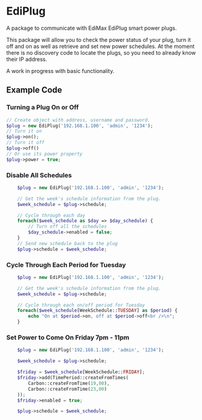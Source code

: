 # EdiPlug
A package to communicate with EdiMax EdiPlug smart power plugs.

This package will allow you to check the power status of your plug, turn it off and on as well as retrieve and set new power schedules.  At the moment there is no discovery code to locate the plugs, so you need to already know their IP address.

A work in progress with basic functionality.

## Example Code
### Turning a Plug On or Off

```php
// Create object with address, username and password.
$plug = new EdiPlug('192.168.1.100', 'admin', '1234');
// Turn it on
$plug->on();
// Turn it off
$plug->off()
// Or use its power property
$plug->power = true;
```

### Disable All Schedules
```php
	$plug = new EdiPlug('192.168.1.100', 'admin', '1234');

	// Get the week's schedule information from the plug.
	$week_schedule = $plug->schedule;

	// Cycle through each day
	foreach($week_schedule as $day => $day_schedule) {
		// Turn off all the schedules
		$day_schedule->enabled = false;
	}
	// Send new schedule back to the plug
	$plug->schedule = $week_schedule;
```

### Cycle Through Each Period for Tuesday
```php
	$plug = new EdiPlug('192.168.1.100', 'admin', '1234');

	// Get the week's schedule information from the plug.
	$week_schedule = $plug->schedule;

	// Cycle through each on/off period for Tuesday
	foreach($week_schedule[WeekSchedule::TUESDAY] as $period) {
		echo "On at $period->on, off at $period->off<br />\n";
	}
```
### Set Power to Come On Friday 7pm - 11pm
```php
	$plug = new EdiPlug('192.168.1.100', 'admin', '1234');

	$week_schedule = $plug->schedule;

	$friday = $week_schedule[WeekSchedule::FRIDAY];
	$friday->add(TimePeriod::createFromTimes(
		Carbon::createFromTime(19,00),
		Carbon::createFromTime(23,00)
	));
	$friday->enabled = true;

	$plug->schedule = $week_schedule;
```
